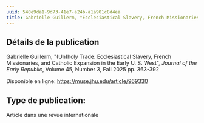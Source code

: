 ```yaml
---
uuid: 540e9da1-9d73-41e7-a24b-a1a901c8d4ea
title: Gabrielle Guillerm, "Ecclesiastical Slavery, French Missionaries, and Catholic Expansion", *Journal of the Early Republic*, 2025. 
---
```


## Détails de la publication
Gabrielle Guillerm, "(Un)holy Trade: Ecclesiastical Slavery, French Missionaries, and Catholic Expansion in the Early U. S. West", *Journal of the Early Republic*, Volume 45, Number 3, Fall 2025
pp. 363-392

Disponible en ligne: https://muse.jhu.edu/article/969330


## Type de publication:
Article dans une revue internationale
